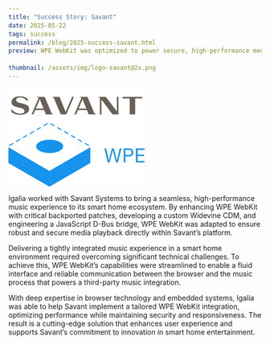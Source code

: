 ```yaml
---
title: "Success Story: Savant"
date: 2025-05-22
tags: success
permalink: /blog/2025-success-savant.html
preview: WPE WebKit was optimized to power secure, high-performance media playback in Savant’s smart home system with a seamless user experience.

thumbnail: /assets/img/logo-savant@2x.png
---
```


<div class="success-top">
<img alt="Savant logo" align="center"
    src="/assets/img/logo-savant.png"
    srcset="/assets/img/logo-savant@2x.png 2x">
<img alt="WPE" align="center" src="/assets/img/logo-blue.svg">
</div>

Igalia worked with Savant Systems to bring a seamless, high-performance music experience to its smart home ecosystem. By enhancing WPE WebKit with critical backported patches, developing a custom Widevine CDM, and engineering a JavaScript D-Bus bridge, WPE WebKit was adapted to ensure robust and secure media playback directly within Savant’s platform.

Delivering a tightly integrated music experience in a smart home environment required overcoming significant technical challenges. To achieve this, WPE WebKit’s capabilities were streamlined to enable a fluid interface and reliable communication between the browser and the music process that powers a third-party music integration.

With deep expertise in browser technology and embedded systems, Igalia was able to help Savant implement a tailored WPE WebKit integration, optimizing performance while maintaining security and responsiveness. The result is a cutting-edge solution that enhances user experience and supports Savant’s commitment to innovation in smart home entertainment.
